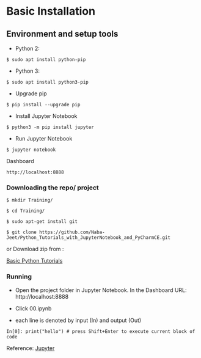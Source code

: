 # Basic Installation

## Environment and setup tools

- Python 2:

`$ sudo apt install python-pip`

- Python 3:

`$ sudo apt install python3-pip`

- Upgrade pip

`$ pip install --upgrade pip`

- Install Jupyter Notebook

`$ python3 -m pip install jupyter`

- Run Jupyter Notebook

`$ jupyter notebook`

Dashboard

```
http://localhost:8888
```

### Downloading the repo/ project

```
$ mkdir Training/

$ cd Training/

$ sudo apt-get install git

$ git clone https://github.com/Naba-Jeet/Python_Tutorials_with_JupyterNotebook_and_PyCharmCE.git

```

or Download zip from :

[Basic Python Tutorials](https://github.com/Naba-Jeet/Python_Tutorials_with_JupyterNotebook_and_PyCharmCE.git)

### Running

- Open the project folder in Jupyter Notebook. In the Dashboard URL: http://localhost:8888

- Click 00.ipynb

- each line is denoted by input (In) and output (Out)

```
In[0]: print("hello") # press Shift+Enter to execute current block of code
```

Reference: [Jupyter](https://jupyter.readthedocs.io/en/latest/content-quickstart.html)

